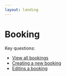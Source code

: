 ```yaml
---
layout: landing
---
```


# Booking

Key questions:

* [View all bookings](viewing-all-bookings.md)
* [Creating a new booking](creating-a-new-booking.md)
* [Editins a booking](edit-booking.md)

